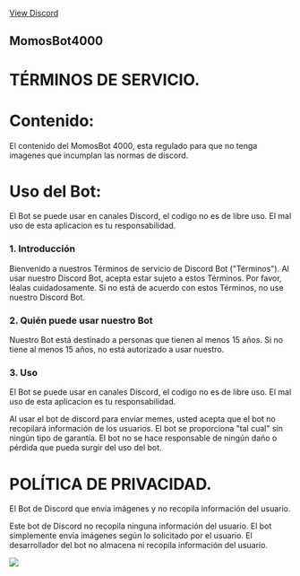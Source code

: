 <a href="" class="btn">View Discord</a>

## MomosBot4000

# TÉRMINOS DE SERVICIO.
# Contenido:
El contenido del MomosBot 4000, esta regulado para que no tenga imagenes que incumplan las normas de discord.
# Uso del Bot:
El Bot se puede usar en canales Discord, el codigo no es de libre uso. El mal uso de esta aplicacion es tu responsabilidad.


### 1. Introducción

Bienvenido a nuestros Términos de servicio de Discord Bot ("Términos"). Al usar nuestro Discord Bot, acepta estar sujeto a estos Términos. Por favor, léalas cuidadosamente. Si no está de acuerdo con estos Términos, no use nuestro Discord Bot.

### 2. Quién puede usar nuestro Bot

Nuestro Bot está destinado a personas que tienen al menos 15 años. Si no tiene al menos 15 años, no está autorizado a usar nuestro.

### 3. Uso

El Bot se puede usar en canales Discord, el codigo no es de libre uso. El mal uso de esta aplicacion es tu responsabilidad.

Al usar el bot de discord para enviar memes, usted acepta que el bot no recopilará información de los usuarios. El bot se proporciona "tal cual" sin ningún tipo de garantía. El bot no se hace responsable de ningún daño o pérdida que pueda surgir del uso del bot.



# POLÍTICA DE PRIVACIDAD.
El Bot de Discord que envía imágenes y no recopila información del usuario.

Este bot de Discord no recopila ninguna información del usuario. El bot simplemente envía imágenes según lo solicitado por el usuario. El desarrollador del bot no almacena ni recopila información del usuario.

<a href="https://top.gg/bot/930529820310372372">
  <img src="https://top.gg/api/widget/servers/930529820310372372.svg?noavatar=true">
</a>
